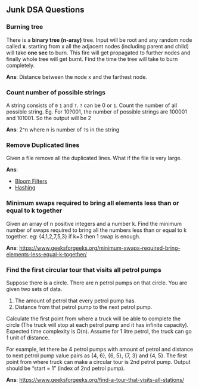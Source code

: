 ## Junk DSA Questions

### Burning tree

There is a **binary tree (n-aray)** tree. Input will be root and any random node called **x**. 
starting from x all the adjacent nodes (including parent and child) will take **one sec** to burn. This fire will get propagated to further nodes and finally whole tree will get burnt. 
Find the time the tree will take to burn completely.

**Ans**: Distance between the node x and the farthest node.

### Count number of possible strings

A string consists of `0` `1` and `?`. `?` can be 0 or `1`. Count the number of all possible string.
Eg. For 10?001, the number of possible strings are 100001 and 101001. So the output will be 2

**Ans**: 2^n where n is number of `?`s in the string

### Remove Duplicated lines

Given a file remove all the duplicated lines. What if the file is very large.

**Ans**: 
* [Bloom Filters](https://stackoverflow.com/questions/3751969/fastest-way-to-remove-duplicate-lines-in-very-large-txt-files)
* [Hashing](https://stackoverflow.com/questions/2467353/memory-efficient-way-to-remove-duplicate-lines-in-a-text-file-using-c)


### Minimum swaps required to bring all elements less than or equal to k together

Given an array of n positive integers and a number k. Find the minimum number of swaps required to bring all the numbers less than or equal to k together.
eg: {4,1,2,7,5,3} if k=3 then 1 swap is enough.

**Ans**: https://www.geeksforgeeks.org/minimum-swaps-required-bring-elements-less-equal-k-together/

### Find the first circular tour that visits all petrol pumps

Suppose there is a circle. There are n petrol pumps on that circle. You are given two sets of data.

1. The amount of petrol that every petrol pump has.
2. Distance from that petrol pump to the next petrol pump.

Calculate the first point from where a truck will be able to complete the circle (The truck will stop at each petrol pump and it has infinite capacity). Expected time complexity is O(n). Assume for 1 litre petrol, the truck can go 1 unit of distance.

For example, let there be 4 petrol pumps with amount of petrol and distance to next petrol pump value pairs as {4, 6}, {6, 5}, {7, 3} and {4, 5}. The first point from where truck can make a circular tour is 2nd petrol pump. Output should be “start = 1” (index of 2nd petrol pump).

**Ans**: https://www.geeksforgeeks.org/find-a-tour-that-visits-all-stations/
